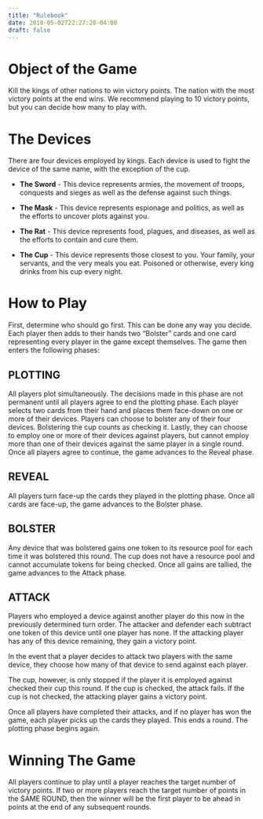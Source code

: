 ```yaml
---
title: "Rulebook"
date: 2018-05-02T22:27:28-04:00
draft: false
---
```


# Object of the Game

Kill the kings of other nations to win victory points. The nation with the most victory points at the end wins. We recommend playing to 10 victory points, but you can decide how many to play with.

# The Devices

There are four devices employed by kings. Each device is used to fight the device of the same name, with the exception of the cup.  
	
* **The Sword** - This device represents armies, the movement of troops, conquests and sieges as well as the defense against such things.
		
* **The Mask** - This device represents espionage and politics, as well as the efforts to uncover plots against you.  
		
* **The Rat** - This device represents food, plagues, and diseases, as well as the efforts to contain and cure them.

* **The Cup** - This device represents those closest to you. Your family, your servants, and the very meals you eat. Poisoned or otherwise, every king drinks from his cup every night.

# How to Play
First, determine who should go first. This can be done any way you decide. Each player then adds to their hands two “Bolster” cards and one card representing every player in the game except themselves. The game then enters the following phases:
	
## **PLOTTING**

All players plot simultaneously. The decisions made in this phase are not permanent until all players agree to end the plotting phase. Each player selects two cards from their hand and places them face-down on one or more of their devices. Players can choose to bolster any of their four devices. Bolstering the cup counts as checking it. Lastly, they can choose to employ one or more of their devices against players, but cannot employ more than one of their devices against the same player in a single round. Once all players agree to continue, the game advances to the Reveal phase.
	
## **REVEAL**

All players turn face-up the cards they played in the plotting phase. Once all cards are face-up, the game advances to the Bolster phase.

## **BOLSTER**

Any device that was bolstered gains one token to its resource pool for each time it was bolstered this round. The cup does not have a resource pool and cannot accumulate tokens for being checked. Once all gains are tallied, the game advances to the Attack phase.

## **ATTACK**

Players who employed a device against another player do this now in the previously determined turn order. The attacker and defender each subtract one token of this device until one player has none. If the attacking player has any of this device remaining, they gain a victory point.

In the event that a player decides to attack two players with the same device, they choose how many of that device to send against each player.
	
The cup, however, is only stopped if the player it is employed against checked their cup this round. If the cup is checked, the attack fails. If the cup is not checked, the attacking player gains a victory point. 

Once all players have completed their attacks, and if no player has won the game, each player picks up the cards they played. This ends a round. The plotting phase begins again.

	
# Winning The Game

All players continue to play until a player reaches the target number of victory points. If two or more players reach the target number of points in the SAME ROUND, then the winner will be the first player to be ahead in points at the end of any subsequent rounds.
